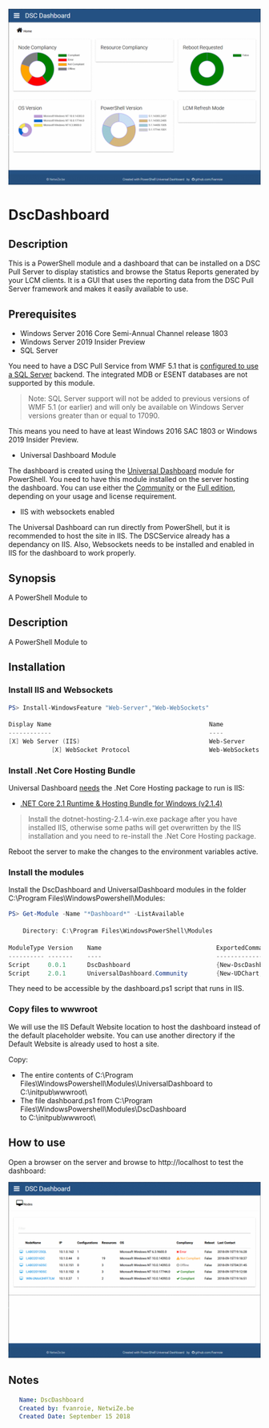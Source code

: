 ![Dashboard](images/dashboard.png)

# DscDashboard


## Description

This is a PowerShell module and a dashboard that can be installed on a DSC Pull Server to display
statistics and browse the Status Reports generated by your LCM clients. It is a GUI that uses the
reporting data from the DSC Pull Server framework and makes it easily available to use.


## Prerequisites

- Windows Server 2016 Core Semi-Annual Channel release 1803
- Windows Server 2019 Insider Preview
- SQL Server

You need to have a DSC Pull Service from WMF 5.1 that is
[configured to use a SQL Server](https://blogs.technet.microsoft.com/askpfeplat/2018/07/09/configuring-a-powershell-dsc-web-pull-server-to-use-sql-database/)
backend. The integrated MDB or ESENT databases are not supported by this module.

> Note: SQL Server support will not be added to previous versions of WMF 5.1 (or earlier)
> and will only be available on Windows Server versions greater than or equal to 17090.

This means you need to have at least Windows 2016 SAC 1803 or Windows 2019 Insider Preview.

- Universal Dashboard Module

The dashboard is created using the [Universal Dashboard](https://ironmansoftware.com/universal-dashboard) module for PowerShell.
You need to have this module installed on the server hosting the dashboard. You can use either the
[Community](https://www.powershellgallery.com/packages/UniversalDashboard.Community/) or the
[Full edition](https://www.powershellgallery.com/packages/UniversalDashboard/), depending on your usage and license requirement.

- IIS with websockets enabled

The Universal Dashboard can run directly from PowerShell, but it is recommended to host the site in IIS. The DSCService already has a dependancy on IIS.
Also, Websockets needs to be installed and enabled in IIS for the dashboard to work properly.


## Synopsis

A PowerShell Module to


## Description

A PowerShell Module to


## Installation

### Install IIS and Websockets

```powershell
PS> Install-WindowsFeature "Web-Server","Web-WebSockets"

Display Name                                            Name                       Install State
------------                                            ----                       -------------
[X] Web Server (IIS)                                    Web-Server                     Installed
            [X] WebSocket Protocol                      Web-WebSockets                 Installed
```


### Install .Net Core Hosting Bundle

Universal Dashboard [needs](https://adamdriscoll.gitbooks.io/powershell-universal-dashboard/content/running-dashboards/iis.html)
the .Net Core Hosting package to run is IIS:
- [.NET Core 2.1 Runtime & Hosting Bundle for Windows (v2.1.4)](https://www.microsoft.com/net/download/dotnet-core/2.1)

> Install the dotnet-hosting-2.1.4-win.exe package after you have installed IIS, otherwise some paths
> will get overwritten by the IIS installation and you need to re-install the .Net Core Hosting package.

Reboot the server to make the changes to the environment variables active.


### Install the modules

Install the DscDashboard and UniversalDashboard modules in the folder C:\Program Files\WindowsPowershell\Modules:

```powershell
PS> Get-Module -Name "*Dashboard*" -ListAvailable

    Directory: C:\Program Files\WindowsPowerShell\Modules

ModuleType Version    Name                                ExportedCommands
---------- -------    ----                                ----------------
Script     0.0.1      DscDashboard                        {New-DscDashboardCustomHeader...}
Script     2.0.1      UniversalDashboard.Community        {New-UDChart, New-UDDashboard...}
```

They need to be accessible by the dashboard.ps1 script that runs in IIS.


### Copy files to wwwroot

We will use the IIS Default Website location to host the dashboard instead of the default placeholder website.
You can use another directory if the Default Website is already used to host a site.

Copy:
- The entire contents of C:\Program Files\WindowsPowershell\Modules\UniversalDashboard
    to C:\initpub\wwwroot\
- The file dashboard.ps1 from C:\Program Files\WindowsPowershell\Modules\DscDashboard\
    to C:\initpub\wwwroot\


## How to use

Open a browser on the server and browse to http://localhost to test the dashboard:

![Nodes](images/nodes.png)


## Notes

```yaml
   Name: DscDashboard
   Created by: fvanroie, NetwiZe.be
   Created Date: September 15 2018
```